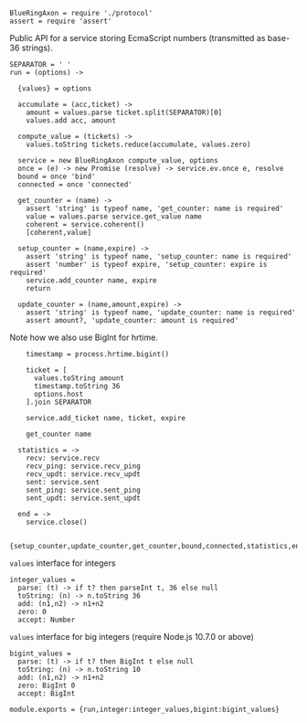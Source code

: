     BlueRingAxon = require './protocol'
    assert = require 'assert'

Public API for a service storing EcmaScript numbers (transmitted as base-36 strings).

    SEPARATOR = ' '
    run = (options) ->

      {values} = options

      accumulate = (acc,ticket) ->
        amount = values.parse ticket.split(SEPARATOR)[0]
        values.add acc, amount

      compute_value = (tickets) ->
        values.toString tickets.reduce(accumulate, values.zero)

      service = new BlueRingAxon compute_value, options
      once = (e) -> new Promise (resolve) -> service.ev.once e, resolve
      bound = once 'bind'
      connected = once 'connected'

      get_counter = (name) ->
        assert 'string' is typeof name, 'get_counter: name is required'
        value = values.parse service.get_value name
        coherent = service.coherent()
        [coherent,value]

      setup_counter = (name,expire) ->
        assert 'string' is typeof name, 'setup_counter: name is required'
        assert 'number' is typeof expire, 'setup_counter: expire is required'
        service.add_counter name, expire
        return

      update_counter = (name,amount,expire) ->
        assert 'string' is typeof name, 'update_counter: name is required'
        assert amount?, 'update_counter: amount is required'

Note how we also use BigInt for hrtime.

        timestamp = process.hrtime.bigint()

        ticket = [
          values.toString amount
          timestamp.toString 36
          options.host
        ].join SEPARATOR

        service.add_ticket name, ticket, expire

        get_counter name

      statistics = ->
        recv: service.recv
        recv_ping: service.recv_ping
        recv_updt: service.recv_updt
        sent: service.sent
        sent_ping: service.sent_ping
        sent_updt: service.sent_updt

      end = ->
        service.close()

      {setup_counter,update_counter,get_counter,bound,connected,statistics,end}

`values` interface for integers

    integer_values =
      parse: (t) -> if t? then parseInt t, 36 else null
      toString: (n) -> n.toString 36
      add: (n1,n2) -> n1+n2
      zero: 0
      accept: Number

`values` interface for big integers (require Node.js 10.7.0 or above)

    bigint_values =
      parse: (t) -> if t? then BigInt t else null
      toString: (n) -> n.toString 10
      add: (n1,n2) -> n1+n2
      zero: BigInt 0
      accept: BigInt

    module.exports = {run,integer:integer_values,bigint:bigint_values}
